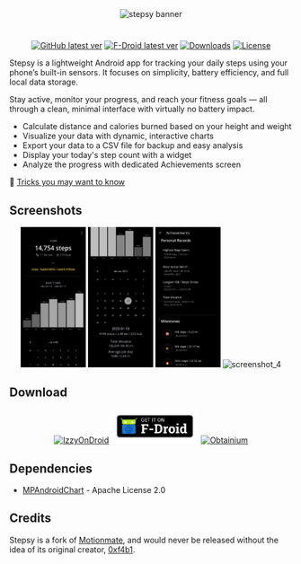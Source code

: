 <div align="center">
  <img src="images/github-banner.png" alt="stepsy banner"/>
</div>

#

<div align="center">
  
  [![GitHub latest ver](https://img.shields.io/github/v/release/nvllz/stepsy.svg?label=latest&logo=GitHub&labelColor=A41E84&color=C51684&style=for-the-badge)](https://github.com/nvllz/stepsy/releases/latest)
  [![F-Droid latest ver](https://img.shields.io/f-droid/v/com.nvllz.stepsy?labelColor=A41E84&color=C51684&label=f-droid&logo=f-droid&style=for-the-badge)](https://f-droid.org/packages/com.nvllz.stepsy)
  [![Downloads](https://img.shields.io/github/downloads/nvllz/stepsy/total?label=downloads&link=https%3A%2F%2Fgithub.com%2Fnvllz%2Fstepsy%2Freleases&labelColor=A41E84&color=C51684&style=for-the-badge)](https://github.com/nvllz/stepsy/releases)
  [![License](https://img.shields.io/github/license/nvllz/stepsy.svg?labelColor=A41E84&color=C51684&style=for-the-badge)](LICENSE)
  
</div>

Stepsy is a lightweight Android app for tracking your daily steps using your phone’s built-in sensors. It focuses on simplicity, battery efficiency, and full local data storage.

Stay active, monitor your progress, and reach your fitness goals — all through a clean, minimal interface with virtually no battery impact.

- Calculate distance and calories burned based on your height and weight
- Visualize your data with dynamic, interactive charts
- Export your data to a CSV file for backup and easy analysis
- Display your today's step count with a widget
- Analyze the progress with dedicated Achievements screen

🌟 [Tricks you may want to know](TRICKS.md)

## Screenshots

<p align="middle">
  <img src="images/1.png" width="23%" alt="screenshot_1" />
  <img src="images/2.png" width="23%" alt="screenshot_2" />
  <img src="images/3.png" width="23%" alt="screenshot_3" />
  <img src="images/6.png" width="23%" alt="screenshot_4" />
</p>

## Download

<div align=center>
  <a href="https://apt.izzysoft.de/packages/com.nvllz.stepsy"><img src="images/badge_izzyondroid.png" width="31%" alt="IzzyOnDroid" /></a>
  <a href="https://f-droid.org/packages/com.nvllz.stepsy/"><img src="images/badge_fdroid.png" width="31%" alt="F-Droid" /></a>
  <a href="https://intradeus.github.io/http-protocol-redirector?r=obtainium://add/github.com/nvllz/stepsy"><img src="https://raw.githubusercontent.com/ImranR98/Obtainium/b1c8ac6f2ab08497189721a788a5763e28ff64cd/assets/graphics/badge_obtainium.png" alt="Obtainium" width="31%"></a>
</div>

## Dependencies

- [MPAndroidChart](https://github.com/PhilJay/MPAndroidChart) - Apache License 2.0

## Credits

Stepsy is a fork of [Motionmate](https://github.com/0xf4b1/motionmate), and would never be released without the idea of its original creator, [0xf4b1](https://github.com/0xf4b1).
